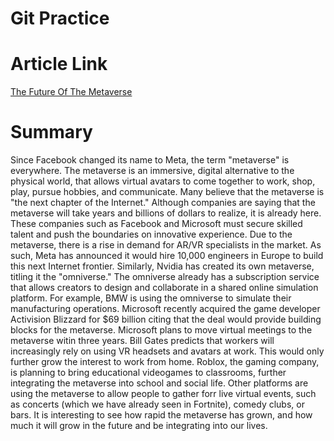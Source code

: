 # Git Practice
# Article Link
[The Future Of The Metaverse](https://www.forbes.com/sites/hannahmayer/2022/01/24/the-future-of-the-metaverse-what-2022-has-in-store-for-the-immersive-digital-world/?sh=442bd7da335a)
# Summary
Since Facebook changed its name to Meta, the term "metaverse" is everywhere. The metaverse is an immersive, digital alternative to the physical world, that allows virtual avatars to come together to work, shop, play, pursue hobbies, and communicate. Many believe that the metaverse is "the next chapter of the Internet." Although companies are saying that the metaverse will take years and billions of dollars to realize, it is already here. These companies such as Facebook and Microsoft must secure skilled talent and push the boundaries on innovative experience. Due to the metaverse, there is a rise in demand for AR/VR specialists in the market. As such, Meta has announced it would hire 10,000 engineers in Europe to build this next Internet frontier. Similarly, Nvidia has created its own metaverse, titling it the "omniverse." The omniverse already has a subscription service that allows creators to design and collaborate in a shared online simulation platform. For example, BMW is using the omniverse to simulate their manufacturing operations. Microsoft recently acquired the game developer Activision Blizzard for $69 billion citing that the deal would provide building blocks for the metaverse. Microsoft plans to move virtual meetings to the metaverse witin three years. Bill Gates predicts that workers will increasingly rely on using VR headsets and avatars at work. This would only further grow the interest to work from home. Roblox, the gaming company, is planning to bring educational videogames to classrooms, further integrating the metaverse into school and social life. Other platforms are using the metaverse to allow people to gather forr live virtual events, such as concerts (which we have already seen in Fortnite), comedy clubs, or bars. It is interesting to see how rapid the metaverse has grown, and how much it will grow in the future and be integrating into our lives. 
